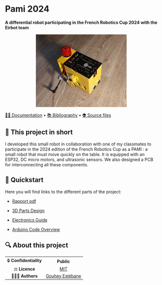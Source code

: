 # Pami 2024

**A differential robot participating in the French Robotics Cup 2024 with the Eirbot team**

<div style="text-align: center;">
  <img src="images\pami.jpg" alt="FOX" width="300"/>
</div>


[👨‍💻 Documentation](docs/) •  [📚 Bibliography](docs/bibliography) • [👽 Source files](src/)
  
## 📄 This project in short

I developed this small robot in collaboration with one of my classmates to participate in the 2024 edition of the French Robotics Cup as a PAMI : a small robot that must move quickly on the table. It is equipped with an ESP32, DC micro motors, and ultrasonic sensors. We also designed a PCB for interconnecting all these components.

## 🚀 Quickstart

Here you will find links to the different parts of the project:

* [Rapport pdf](docs/bibliography)

* [3D Parts Design](docs/Meca.md)

* [Electronics Guide](docs/Elec.md)

* [Arduino Code Overview](docs/Code.md)



## 🔍 About this project

|       |        |
|:----------------------------:|:-----------------------------------------------------------------------:|
| 🔒 **Confidentiality**       | **Public**                                          |
| ⚖️ **Licence**               |  [MIT](https://opensource.org/licenses/MIT)    |
| 👨‍👨‍👦 **Authors**               |  [Gouhey Estébane](https://www.linkedin.com/in/estebane-gouhey/)    |
